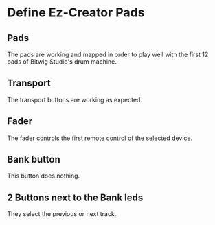 # Define Ez-Creator Pads

## Pads

The pads are working and mapped in order to play well with the first 12 pads of Bitwig Studio's drum machine.

## Transport

The transport buttons are working as expected.

## Fader

The fader controls the first remote control of the selected device.

## Bank button

This button does nothing.

## 2 Buttons next to the Bank leds

They select the previous or next track.